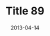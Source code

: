 ---
layout: posts
title: "Title 89"
img: "https://image.tmdb.org/t/p/w185/kPRb1mbVHGop0egQ7153y0lhzGL.jpg"
date: 2013-04-14
genre: "Comedy"
categories: Movies
tags: bollywood, shah ruch khan
published: true 
---
